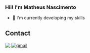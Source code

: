 ### Hii! I'm Matheus Nascimento

- 🌱 I'm currently developing my skills

## Contact

<p>
  <a href="https://www.linkedin.com/in/juniorcarvalh0/">
    <img
         align="center"
         src="https://i.pinimg.com/564x/fe/c8/39/fec8390f28d181afed8fa64420adb108.jpg"
         target="_blank"
         />
  </a>
  <a href="mailto:juniorcarvalhodev@gmail.com">
    <img
         align="center"
         src="https://img.shields.io/badge/Gmail-1C1C1C?style=for-the-badge&logo=gmail&logoColor=00FFFF" 
         alt="gmail"
         target="_blank"
         />
   </a>
</p>
